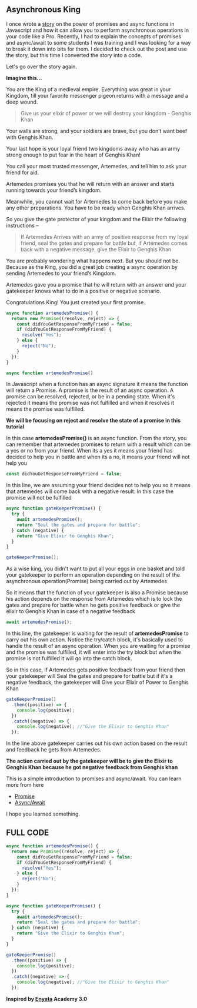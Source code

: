 ## Asynchronous King

I once wrote a [story](https://sannimichaelse.github.io/blog/2018/06/20/javascript-promises/) on the power of promises and async functions in Javascript and how it can allow you to perform asynchronous operations in your code like a Pro. Recently, I had to explain the concepts of promises and async/await to some students I was training and I was looking for a way to break it down into bits for them. I decided to check out the post and use the story, but this time I converted the story into a code.

Let's go over the story again.

**Imagine this…**

You are the King of a medieval empire. Everything was great in your Kingdom, till your favorite messenger pigeon returns with a message and a deep wound.

> Give us your elixir of power or we will destroy your kingdom - Genghis Khan

Your walls are strong, and your soldiers are brave, but you don’t want beef with Genghis Khan.

Your last hope is your loyal friend two kingdoms away who has an army strong enough to put fear in the heart of Genghis Khan!

You call your most trusted messenger, Artemedes, and tell him to ask your friend for aid.

Artemedes promises you that he will return with an answer and starts running towards your friend’s kingdom.

Meanwhile, you cannot wait for Artemedes to come back before you make any other preparations. You have to be ready when Genghis Khan arrives.

So you give the gate protector of your kingdom and the Elixir the following instructions –

> If Artemedes Arrives with an army of positive response from my loyal friend, seal the gates and prepare for battle but,
> if Artemedes comes back with a negative message, give the Elixir to Genghis Khan

You are probably wondering what happens next. But you should not be. Because as the King, you did a great job creating a async operation by sending Artemedes to your friend’s Kingdom.

Artemedes gave you a promise that he will return with an answer and your gatekeeper knows what to do in a positive or negative scenario.

Congratulations King! You just created your first promise.

```javascript
async function artemedesPromise() {
  return new Promise((resolve, reject) => {
    const didYouGetResponseFromMyFriend = false;
    if (didYouGetResponseFromMyFriend) {
      resolve("Yes");
    } else {
      reject("No");
    }
  });
}
```

```javascript
async function artemedesPromise()
```

In Javascript when a function has an async signature it means the function will return a Promise. A promise is the result of an async operation. A promise can be resolved, rejected, or be in a pending state. When it's rejected it means the promise was not fulfilled and when it resolves it means the promise was fulfilled.

**We will be focusing on reject and resolve the state of a promise in this tutorial**

In this case **artemedesPromise()** is an async function. From the story, you can remember that artemedes promises to return with a result which can be a yes or no from your friend. When its a yes it means your friend has decided to help you in battle and when its a no, it means your friend will not help you

```javascript
const didYouGetResponseFromMyFriend = false;
```

In this line, we are assuming your friend decides not to help you so it means that artemedes will come back with a negative result. In this case the promise will not be fulfilled

```javascript
async function gateKeeperPromise() {
  try {
    await artemedesPromise();
    return "Seal the gates and prepare for battle";
  } catch (negative) {
    return "Give Elixir to Genghis Khan";
  }
}
```

```javascript
gateKeeperPromise();
```

As a wise king, you didn't want to put all your eggs in one basket and told your gatekeeper to perform an operation depending on the result of the asynchronous operation(Promise) being carried out by Artemedes

So it means that the function of your gatekeeper is also a Promise because his action depends on the response from Artemedes which is to lock the gates and prepare for battle when he gets positive feedback or give the elixir to Genghis Khan in case of a negative feedback

```javascript
await artemedesPromise();
```

In this line, the gatekeeper is waiting for the result of **artemedesPromise** to carry out his own action. Notice the try/catch block, it's basically used to handle the result of an async operation. When you are waiting for a promise and the promise was fulfilled, it will enter into the try block but when the promise is not fulfilled it will go into the catch block.

So in this case, if Artemedes gets positive feedback from your friend then your gatekeeper will Seal the gates and prepare for battle but if it's a negative feedback, the gatekeeper will Give your Elixir of Power to Genghis Khan

```javascript
gateKeeperPromise()
  .then((positive) => {
    console.log(positive);
  })
  .catch((negative) => {
    console.log(negative); //"Give the Elixir to Genghis Khan"
  });
```

In the line above gatekeeper carries out his own action based on the result and feedback he gets from Artemedes.

**The action carried out by the gatekeeper will be to give the Elixir to Genghis Khan because he got negative feedback from Genghis khan**

This is a simple introduction to promises and async/await. You can learn more from here

- [Promise](https://developer.mozilla.org/en-US/docs/Web/JavaScript/Reference/Global_Objects/Promise)
- [Async/Await](https://developer.mozilla.org/en-US/docs/Web/JavaScript/Reference/Statements/async_functions)

I hope you learned something.

## FULL CODE

```javascript
async function artemedesPromise() {
  return new Promise((resolve, reject) => {
    const didYouGetResponseFromMyFriend = false;
    if (didYouGetResponseFromMyFriend) {
      resolve("Yes");
    } else {
      reject("No");
    }
  });
}

async function gateKeeperPromise() {
  try {
    await artemedesPromise();
    return "Seal the gates and prepare for battle";
  } catch (negative) {
    return "Give the Elixir to Genghis Khan";
  }
}

gateKeeperPromise()
  .then((positive) => {
    console.log(positive);
  })
  .catch((negative) => {
    console.log(negative); //"Give the Elixir to Genghis Khan"
  });
```

**Inspired by [Enyata](https://enyata.com/) Academy 3.0**
